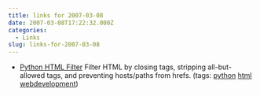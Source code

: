 ```yaml
---
title: links for 2007-03-08
date: 2007-03-08T17:22:32.000Z
categories:
  - Links
slug: links-for-2007-03-08
---
```

<ul class="simple">
  <li>
    <a class="reference external" href="http://amisphere.com/contrib/python-html-filter/">Python HTML Filter</a> Filter HTML by closing tags, stripping all-but-allowed tags, and preventing hosts/paths from hrefs. (tags: <a class="reference external" href="http://del.icio.us/nathanyergler/python">python</a> <a class="reference external" href="http://del.icio.us/nathanyergler/html">html</a> <a class="reference external" href="http://del.icio.us/nathanyergler/webdevelopment">webdevelopment</a>)
  </li>
</ul>


